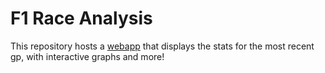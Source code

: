 # F1 Race Analysis
This repository hosts a [webapp](https://f1-analysis.streamlit.app/) that displays the stats for the most recent gp, with interactive graphs and more!

